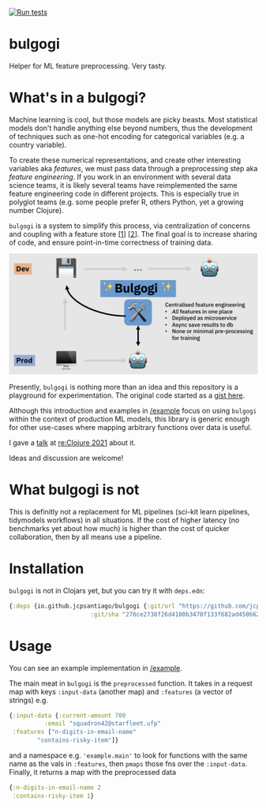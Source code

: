 [![Run tests](https://github.com/jcpsantiago/bulgogi/actions/workflows/run-tests.yaml/badge.svg)](https://github.com/jcpsantiago/bulgogi/actions/workflows/run-tests.yaml)

# bulgogi
Helper for ML feature preprocessing. Very tasty.

# What's in a bulgogi?

Machine learning is cool, but those models are picky beasts.
Most statistical models don't handle anything else beyond numbers,
thus the development of techniques such as one-hot encoding for 
categorical variables (e.g. a country variable).

To create these numerical representations, and create other interesting
variables aka _features_, we must pass data through a preprocessing step
aka _feature engineering_. If you work in an environment with several data science teams, it is likely several teams have reimplemented the same feature engineering code in different projects. This is especially true in polyglot teams (e.g. some people prefer R, others Python, yet a growing number Clojure).

`bulgogi` is a system to simplify this process, via centralization of
concerns and coupling with a feature store [[1](https://www.tecton.ai/blog/what-is-a-feature-store/)]
[[2](https://medium.com/p/402ade0743b)]. The final goal is to increase sharing of code, and ensure point-in-time correctness of training data.

![a diagram showing bulgogi getting requests from a model in production, storing the results to a database and training a new model with data from that database without redoing feature engineering](/doc/bulgogi_diagram.png "Bulgogi as the central feature repository")

Presently, `bulgogi` is nothing more than an idea and this repository is a
playground for experimentation.
The original code started as a [gist here](https://gist.github.com/jcpsantiago/320e3665a9bd749fc25ede0341c6323c).

Although this introduction and examples in [/example](https://github.com/jcpsantiago/bulgogi/tree/main/example) 
focus on using `bulgogi` within the context of production ML models, this library is 
generic enough for other use-cases where mapping arbitrary functions over data is useful.

I gave a [talk](https://youtu.be/3C1QQXEg_F8?t=25091) at [re:Clojure 2021](http://www.reclojure.org/#schedule) about it.

Ideas and discussion are welcome!


# What bulgogi is not
This is definitly not a replacement for ML pipelines (sci-kit learn pipelines, tidymodels workflows) in all situations.
If the cost of higher latency (no benchmarks yet about how much) is higher than the cost of quicker collaboration, then by all means use a pipeline.


# Installation

`bulgogi` is not in Clojars yet, but you can try it with `deps.edn`:
```clj
{:deps {io.github.jcpsantiago/bulgogi {:git/url "https://github.com/jcpsantiago/bulgogi/"
				       :git/sha "278ce2738f26d4100b3470f133f682ad450662c4"}}
```

# Usage
You can see an example implementation in [/example](https://github.com/jcpsantiago/bulgogi/tree/main/example).

The main meat in `bulgogi` is the `preprocessed` function.
It takes in a request map with keys `:input-data` (another map) and `:features` (a vector of strings) e.g.
```clj
{:input-data {:current-amount 700
	      :email "squadron42@starfleet.ufp"
 :features ["n-digits-in-email-name" 
	    "contains-risky-item"]}
```

and a namespace e.g. `'example.main'` to look for functions with the same name as the vals in `:features`,
then `pmaps` those fns over the `:input-data`.
Finally, it returns a map with the preprocessed data
```clj
{:n-digits-in-email-name 2
 :contains-risky-item 1}
```

